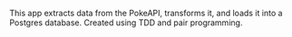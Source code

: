 This app extracts data from the PokeAPI, transforms it, and loads it into a Postgres database. Created using TDD and pair programming.
